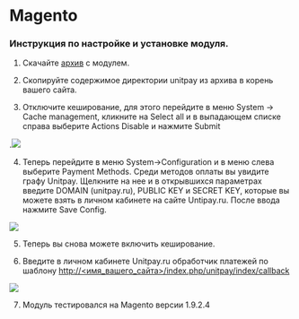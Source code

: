 # Magento

### Инструкция по настройке и установке модуля.

1. Скачайте   [архив](https://github.com/unitpay/magento-module) с модулем.

2. Скопируйте содержимое директории unitpay из архива в корень вашего сайта.

3. Отключите кеширование, для этого перейдите в меню System -&gt; Cache management, кликните на Select all и в выпадающем списке справа выберите Actions Disable и нажмите Submit

.![](https://d33v4339jhl8k0.cloudfront.net/docs/assets/551a91dbe4b0221aadf24410/images/57a211f490336040e83796a8/file-pX5wIKG4z1.png)

4. Теперь перейдите в меню System-&gt;Configuration и в меню слева выберите Payment Methods. Среди методов оплаты вы увидите графу Unitpay. Щелкните на нее и в открывшихся параметрах введите DOMAIN \(unitpay.ru\), PUBLIC KEY и  SECRET KEY, которые вы можете взять в личном кабинете на сайте Untipay.ru. После ввода нажмите  Save Config.

![](https://d33v4339jhl8k0.cloudfront.net/docs/assets/551a91dbe4b0221aadf24410/images/5e68ef1704286364bc968b03/file-ejVLWAJnED.png)

5. Теперь вы снова можете включить кеширование.

6. Введите в личном кабинете Unitpay.ru обработчик платежей по шаблону [http://&lt;имя\_вашего\_сайта&gt;/index.php/unitpay/index/callback](http://xn--%3C__-7vebaolv6au8a9a1ct4h3f/)

![](https://d33v4339jhl8k0.cloudfront.net/docs/assets/551a91dbe4b0221aadf24410/images/57a21630c697916efaadfc1b/file-oo4XvLeN3M.png)

7. Модуль тестировался на Magento версии 1.9.2.4

